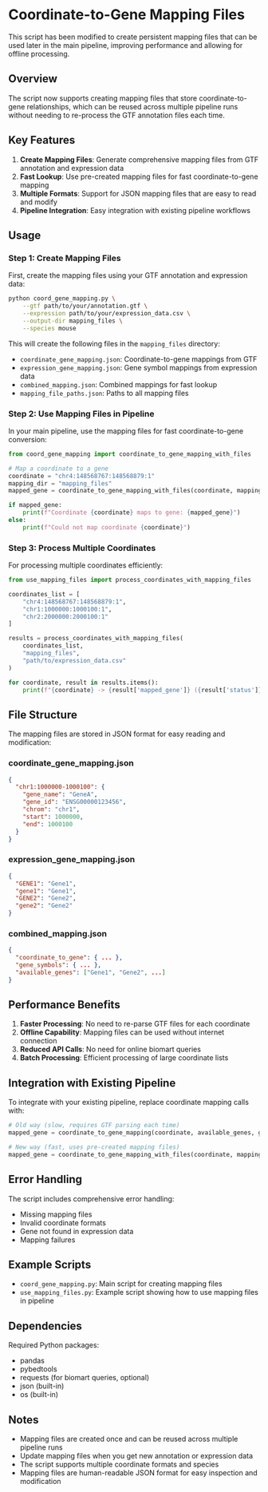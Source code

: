 # Coordinate-to-Gene Mapping Files

This script has been modified to create persistent mapping files that can be used later in the main pipeline, improving performance and allowing for offline processing.

## Overview

The script now supports creating mapping files that store coordinate-to-gene relationships, which can be reused across multiple pipeline runs without needing to re-process the GTF annotation files each time.

## Key Features

1. **Create Mapping Files**: Generate comprehensive mapping files from GTF annotation and expression data
2. **Fast Lookup**: Use pre-created mapping files for fast coordinate-to-gene mapping
3. **Multiple Formats**: Support for JSON mapping files that are easy to read and modify
4. **Pipeline Integration**: Easy integration with existing pipeline workflows

## Usage

### Step 1: Create Mapping Files

First, create the mapping files using your GTF annotation and expression data:

```bash
python coord_gene_mapping.py \
    --gtf path/to/your/annotation.gtf \
    --expression path/to/your/expression_data.csv \
    --output-dir mapping_files \
    --species mouse
```

This will create the following files in the `mapping_files` directory:
- `coordinate_gene_mapping.json`: Coordinate-to-gene mappings from GTF
- `expression_gene_mapping.json`: Gene symbol mappings from expression data
- `combined_mapping.json`: Combined mappings for fast lookup
- `mapping_file_paths.json`: Paths to all mapping files

### Step 2: Use Mapping Files in Pipeline

In your main pipeline, use the mapping files for fast coordinate-to-gene conversion:

```python
from coord_gene_mapping import coordinate_to_gene_mapping_with_files

# Map a coordinate to a gene
coordinate = "chr4:148568767:148568879:1"
mapping_dir = "mapping_files"
mapped_gene = coordinate_to_gene_mapping_with_files(coordinate, mapping_dir)

if mapped_gene:
    print(f"Coordinate {coordinate} maps to gene: {mapped_gene}")
else:
    print(f"Could not map coordinate {coordinate}")
```

### Step 3: Process Multiple Coordinates

For processing multiple coordinates efficiently:

```python
from use_mapping_files import process_coordinates_with_mapping_files

coordinates_list = [
    "chr4:148568767:148568879:1",
    "chr1:1000000:1000100:1",
    "chr2:2000000:2000100:1"
]

results = process_coordinates_with_mapping_files(
    coordinates_list, 
    "mapping_files", 
    "path/to/expression_data.csv"
)

for coordinate, result in results.items():
    print(f"{coordinate} -> {result['mapped_gene']} ({result['status']})")
```

## File Structure

The mapping files are stored in JSON format for easy reading and modification:

### coordinate_gene_mapping.json
```json
{
  "chr1:1000000-1000100": {
    "gene_name": "GeneA",
    "gene_id": "ENSG00000123456",
    "chrom": "chr1",
    "start": 1000000,
    "end": 1000100
  }
}
```

### expression_gene_mapping.json
```json
{
  "GENE1": "Gene1",
  "gene1": "Gene1",
  "GENE2": "Gene2",
  "gene2": "Gene2"
}
```

### combined_mapping.json
```json
{
  "coordinate_to_gene": { ... },
  "gene_symbols": { ... },
  "available_genes": ["Gene1", "Gene2", ...]
}
```

## Performance Benefits

1. **Faster Processing**: No need to re-parse GTF files for each coordinate
2. **Offline Capability**: Mapping files can be used without internet connection
3. **Reduced API Calls**: No need for online biomart queries
4. **Batch Processing**: Efficient processing of large coordinate lists

## Integration with Existing Pipeline

To integrate with your existing pipeline, replace coordinate mapping calls with:

```python
# Old way (slow, requires GTF parsing each time)
mapped_gene = coordinate_to_gene_mapping(coordinate, available_genes, gene_intervals)

# New way (fast, uses pre-created mapping files)
mapped_gene = coordinate_to_gene_mapping_with_files(coordinate, mapping_files_dir)
```

## Error Handling

The script includes comprehensive error handling:
- Missing mapping files
- Invalid coordinate formats
- Gene not found in expression data
- Mapping failures

## Example Scripts

- `coord_gene_mapping.py`: Main script for creating mapping files
- `use_mapping_files.py`: Example script showing how to use mapping files in pipeline

## Dependencies

Required Python packages:
- pandas
- pybedtools
- requests (for biomart queries, optional)
- json (built-in)
- os (built-in)

## Notes

- Mapping files are created once and can be reused across multiple pipeline runs
- Update mapping files when you get new annotation or expression data
- The script supports multiple coordinate formats and species
- Mapping files are human-readable JSON format for easy inspection and modification 